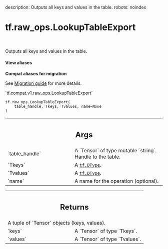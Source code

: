 description: Outputs all keys and values in the table.
robots: noindex

# tf.raw_ops.LookupTableExport

<!-- Insert buttons and diff -->

<table class="tfo-notebook-buttons tfo-api nocontent" align="left">

</table>



Outputs all keys and values in the table.

<section class="expandable">
  <h4 class="showalways">View aliases</h4>
  <p>
<b>Compat aliases for migration</b>
<p>See
<a href="https://www.tensorflow.org/guide/migrate">Migration guide</a> for
more details.</p>
<p>`tf.compat.v1.raw_ops.LookupTableExport`</p>
</p>
</section>

<pre class="devsite-click-to-copy prettyprint lang-py tfo-signature-link">
<code>tf.raw_ops.LookupTableExport(
    table_handle, Tkeys, Tvalues, name=None
)
</code></pre>



<!-- Placeholder for "Used in" -->


<!-- Tabular view -->
 <table class="responsive fixed orange">
<colgroup><col width="214px"><col></colgroup>
<tr><th colspan="2"><h2 class="add-link">Args</h2></th></tr>

<tr>
<td>
`table_handle`
</td>
<td>
A `Tensor` of type mutable `string`. Handle to the table.
</td>
</tr><tr>
<td>
`Tkeys`
</td>
<td>
A <a href="../../tf/dtypes/DType.md"><code>tf.DType</code></a>.
</td>
</tr><tr>
<td>
`Tvalues`
</td>
<td>
A <a href="../../tf/dtypes/DType.md"><code>tf.DType</code></a>.
</td>
</tr><tr>
<td>
`name`
</td>
<td>
A name for the operation (optional).
</td>
</tr>
</table>



<!-- Tabular view -->
 <table class="responsive fixed orange">
<colgroup><col width="214px"><col></colgroup>
<tr><th colspan="2"><h2 class="add-link">Returns</h2></th></tr>
<tr class="alt">
<td colspan="2">
A tuple of `Tensor` objects (keys, values).
</td>
</tr>
<tr>
<td>
`keys`
</td>
<td>
A `Tensor` of type `Tkeys`.
</td>
</tr><tr>
<td>
`values`
</td>
<td>
A `Tensor` of type `Tvalues`.
</td>
</tr>
</table>

